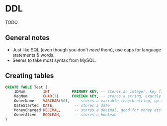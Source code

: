 DDL
===

TODO


General notes
-------------

  * Just like SQL (even though you don't *need* them), use caps for language
    statements & words.
  * Seems to take most syntax from MySQL.


Creating tables
---------------

```sql
CREATE TABLE Test (
    IDNum        INT          PRIMARY KEY, -- stores an integer, key field
    RegNum       CHAR(7)      FOREIGN KEY, -- stores a string, exactly 20 chars, foreign key
    OwnerName    VARCHAR(50),  -- stores a variable-length string, up to 20 chars
    DateStarted  DATE,         -- stores a date
    MoneyCharged DECIMAL,      -- stores a decimal, good for money etc.
    OwnerAlive   BOOLEAN,      -- stores a boolean
)
```
